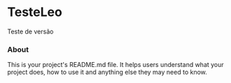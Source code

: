 TesteLeo
========

Teste de versão

### About

This is your project's README.md file. It helps users understand what your
project does, how to use it and anything else they may need to know.